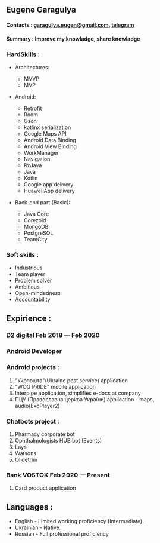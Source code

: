 
## Eugene Garagulya
#### Contacts : garagulya.eugen@gmail.com, [telegram](https://t.me/eugenegxua)
#### Summary : Improve my knowladge, share knowladge

### HardSkills :
* Architectures:
  * MVVP
  * MVP

* Android:
  * Retrofit
  * Room
  * Gson
  * kotlinx serialization
  * Google Maps API
  * Android Data Binding
  * Android View Binding
  * WorkManager
  * Navigation
  * RxJava
  * Java
  * Kotlin
  * Google app delivery
  * Huawei App delivery

* Back-end part (Basic):
  * Java Core
  * Corezoid
  * MongoDB
  * PostgreSQL
  * TeamCity

### Soft skills :
* Industrious
* Team player
* Problem solver
* Ambitious
* Open-mindedness
* Accountability

## Expirience :
### D2 digital Feb 2018 — Feb 2020
### Android Developer

### Android projects :
1. "Укрпошта"(Ukraine post service) application
2. "WOG PRIDE" mobile application
3. Interpipe application, simplifies e-docs at company
4. ПЦУ (Православна церква України) application - maps, audio(ExoPlayer2)
### Chatbots project :
1. Pharmacy corporate bot
2. Ophthalmologists HUB bot (Events)
3. Lays
4. Watsons
5. Olidetrim

### Bank VOSTOK Feb 2020 — Present

1. Card product application

## Languages :
* English - Limited working proficiency (Intermediate).
* Ukrainian - Native.
* Russian - Full professional proficiency.
